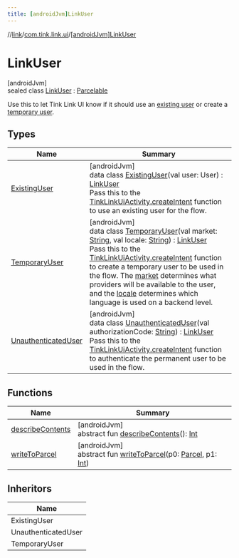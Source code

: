 ```yaml
---
title: [androidJvm]LinkUser
---
```

//[link](../../../index.html)/[com.tink.link.ui](../index.html)/[[androidJvm]LinkUser](index.html)



# LinkUser



[androidJvm]\
sealed class [LinkUser](index.html) : [Parcelable](https://developer.android.com/reference/kotlin/android/os/Parcelable.html)

Use this to let Tink Link UI know if it should use an [existing user](-existing-user/index.html) or create a [temporary user](-temporary-user/index.html).



## Types


| Name | Summary |
|---|---|
| [ExistingUser](-existing-user/index.html) | [androidJvm]<br>data class [ExistingUser](-existing-user/index.html)(val user: User) : [LinkUser](index.html)<br>Pass this to the [TinkLinkUiActivity.createIntent](../[android-jvm]-tink-link-ui-activity/-companion/create-intent.html) function to use an existing user for the flow. |
| [TemporaryUser](-temporary-user/index.html) | [androidJvm]<br>data class [TemporaryUser](-temporary-user/index.html)(val market: [String](https://kotlinlang.org/api/latest/jvm/stdlib/kotlin/-string/index.html), val locale: [String](https://kotlinlang.org/api/latest/jvm/stdlib/kotlin/-string/index.html)) : [LinkUser](index.html)<br>Pass this to the [TinkLinkUiActivity.createIntent](../[android-jvm]-tink-link-ui-activity/-companion/create-intent.html) function to create a temporary user to be used in the flow. The [market](-temporary-user/market.html) determines what providers will be available to the user, and the [locale](-temporary-user/locale.html) determines which language is used on a backend level. |
| [UnauthenticatedUser](-unauthenticated-user/index.html) | [androidJvm]<br>data class [UnauthenticatedUser](-unauthenticated-user/index.html)(val authorizationCode: [String](https://kotlinlang.org/api/latest/jvm/stdlib/kotlin/-string/index.html)) : [LinkUser](index.html)<br>Pass this to the [TinkLinkUiActivity.createIntent](../[android-jvm]-tink-link-ui-activity/-companion/create-intent.html) function to authenticate the permanent user to be used in the flow. |


## Functions


| Name | Summary |
|---|---|
| [describeContents](../../com.tink.link.authentication/[android-jvm]-authentication-task/-third-party-authentication/-launch-result/-error/-app-needs-upgrade/index.html#-1578325224%2FFunctions%2F-812656150) | [androidJvm]<br>abstract fun [describeContents](../../com.tink.link.authentication/[android-jvm]-authentication-task/-third-party-authentication/-launch-result/-error/-app-needs-upgrade/index.html#-1578325224%2FFunctions%2F-812656150)(): [Int](https://kotlinlang.org/api/latest/jvm/stdlib/kotlin/-int/index.html) |
| [writeToParcel](../../com.tink.link.authentication/[android-jvm]-authentication-task/-third-party-authentication/-launch-result/-error/-app-needs-upgrade/index.html#-1754457655%2FFunctions%2F-812656150) | [androidJvm]<br>abstract fun [writeToParcel](../../com.tink.link.authentication/[android-jvm]-authentication-task/-third-party-authentication/-launch-result/-error/-app-needs-upgrade/index.html#-1754457655%2FFunctions%2F-812656150)(p0: [Parcel](https://developer.android.com/reference/kotlin/android/os/Parcel.html), p1: [Int](https://kotlinlang.org/api/latest/jvm/stdlib/kotlin/-int/index.html)) |


## Inheritors


| Name |
|---|
| ExistingUser |
| UnauthenticatedUser |
| TemporaryUser |

